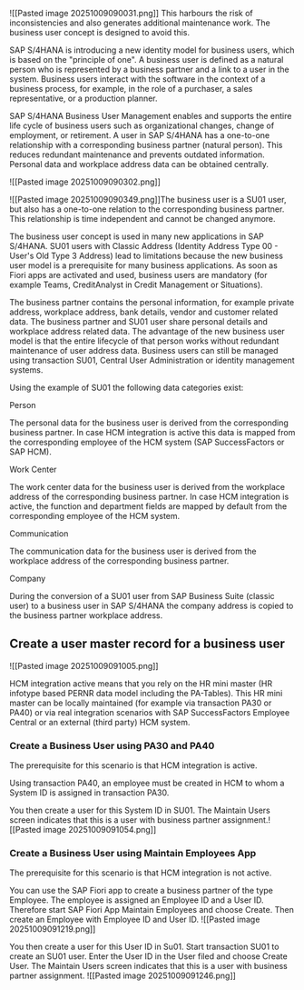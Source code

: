 ![[Pasted image 20251009090031.png]]
This harbours the risk of inconsistencies and also generates additional maintenance work. The business user concept is designed to avoid this.

SAP S/4HANA is introducing a new identity model for business users, which is based on the "principle of one". A business user is defined as a natural person who is represented by a business partner and a link to a user in the system. Business users interact with the software in the context of a business process, for example, in the role of a purchaser, a sales representative, or a production planner.

SAP S/4HANA Business User Management enables and supports the entire life cycle of business users such as organizational changes, change of employment, or retirement. A user in SAP S/4HANA has a one-to-one relationship with a corresponding business partner (natural person). This reduces redundant maintenance and prevents outdated information. Personal data and workplace address data can be obtained centrally.

![[Pasted image 20251009090302.png]]

![[Pasted image 20251009090349.png]]The business user is a SU01 user, but also has a one-to-one relation to the corresponding business partner. This relationship is time independent and cannot be changed anymore.

The business user concept is used in many new applications in SAP S/4HANA. SU01 users with Classic Address (Identity Address Type 00 - User's Old Type 3 Address) lead to limitations because the new business user model is a prerequisite for many business applications. As soon as Fiori apps are activated and used, business users are mandatory (for example Teams, CreditAnalyst in Credit Management or Situations).

The business partner contains the personal information, for example private address, workplace address, bank details, vendor and customer related data. The business partner and SU01 user share personal details and workplace address related data. The advantage of the new business user model is that the entire lifecycle of that person works without redundant maintenance of user address data. Business users can still be managed using transaction SU01, Central User Administration or identity management systems.

Using the example of SU01 the following data categories exist:

Person

The personal data for the business user is derived from the corresponding business partner. In case HCM integration is active this data is mapped from the corresponding employee of the HCM system (SAP SuccessFactors or SAP HCM).

Work Center

The work center data for the business user is derived from the workplace address of the corresponding business partner. In case HCM integration is active, the function and department fields are mapped by default from the corresponding employee of the HCM system.

Communication

The communication data for the business user is derived from the workplace address of the corresponding business partner.

Company

During the conversion of a SU01 user from SAP Business Suite (classic user) to a business user in SAP S/4HANA the company address is copied to the business partner workplace address.

## Create a user master record for a business user
![[Pasted image 20251009091005.png]]

HCM integration active means that you rely on the HR mini master (HR infotype based PERNR data model including the PA-Tables). This HR mini master can be locally maintained (for example via transaction PA30 or PA40) or via real integration scenarios with SAP SuccessFactors Employee Central or an external (third party) HCM system.
### Create a Business User using PA30 and PA40

The prerequisite for this scenario is that HCM integration is active.

Using transaction PA40, an employee must be created in HCM to whom a System ID is assigned in transaction PA30.

You then create a user for this System ID in SU01. The Maintain Users screen indicates that this is a user with business partner assignment.![[Pasted image 20251009091054.png]]

### Create a Business User using Maintain Employees App

The prerequisite for this scenario is that HCM integration is not active.

You can use the SAP Fiori app to create a business partner of the type Employee. The employee is assigned an Employee ID and a User ID. Therefore start SAP Fiori App Maintain Employees and choose Create. Then create an Employee with Employee ID and User ID.
![[Pasted image 20251009091219.png]]

You then create a user for this User ID in Su01. Start transaction SU01 to create an SU01 user. Enter the User ID in the User filed and choose Create User. The Maintain Users screen indicates that this is a user with business partner assignment.
![[Pasted image 20251009091246.png]]


